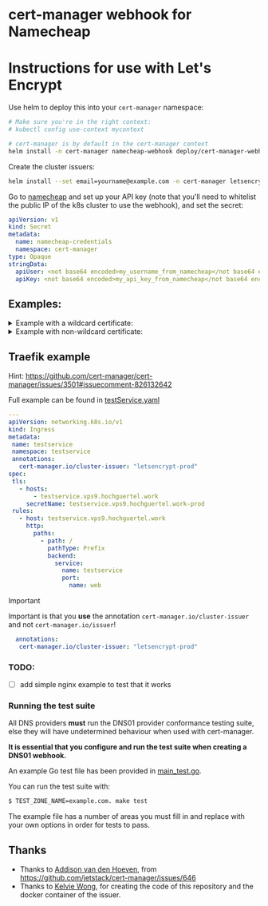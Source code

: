 # cert-manager webhook for Namecheap

# Instructions for use with Let's Encrypt

Use helm to deploy this into your `cert-manager` namespace:

``` sh
# Make sure you're in the right context:
# kubectl config use-context mycontext

# cert-manager is by default in the cert-manager context
helm install -n cert-manager namecheap-webhook deploy/cert-manager-webhook-namecheap/
```

Create the cluster issuers:

``` sh
helm install --set email=yourname@example.com -n cert-manager letsencrypt-namecheap-issuer deploy/letsencrypt-namecheap-issuer/
```

Go to [namecheap](https://www.namecheap.com/myaccount/login/) and set up your API key (note that you'll need to whitelist the public IP of the k8s cluster to use the webhook), and set the secret:

``` yaml
apiVersion: v1
kind: Secret
metadata:
  name: namecheap-credentials
  namespace: cert-manager
type: Opaque
stringData:
  apiUser: <not base64 encoded>my_username_from_namecheap</not base64 encoded>
  apiKey: <not base64 encoded>my_api_key_from_namecheap</not base64 encoded>
```

## Examples: 

<details>

<summary>Example with a wildcard certificate:</summary>

Now you can create a certificate in _staging_ for testing:

``` yaml
apiVersion: cert-manager.io/v1
kind: Certificate
metadata:
  name: wildcard-cert-stage
  namespace: default
spec:
  secretName: wildcard-cert-stage
  commonName: "*.<domain>"
  issuerRef:
    kind: ClusterIssuer
    name: letsencrypt-stage
  dnsNames:
  - "*.<domain>"
```

And now validate that it worked:

``` sh
kubectl get certificates -n default
kubectl describe certificate wildcard-cert-stage
```

And finally, create your _production_ cert, and it'll be ready to use in the `wildcard-cert-prod` secret.

``` yaml
apiVersion: cert-manager.io/v1
kind: Certificate
metadata:
  name: wildcard-cert-prod
  namespace: default
spec:
  secretName: wildcard-cert-prod
  commonName: "*.<domain>"
  issuerRef:
    kind: ClusterIssuer
    name: letsencrypt-prod
  dnsNames:
  - "*.<domain>"
```

And now validate that it worked:

``` sh
kubectl get certificates -n default
kubectl describe certificate service-cert-prod
```

</details>

<details>

<summary>Example with non-wildcard certificate:</summary>


Now you can create a certificate in _staging_ for testing:

``` yaml
apiVersion: cert-manager.io/v1
kind: Certificate
metadata:
  name: service-cert-stage
  namespace: default
spec:
  secretName: service-cert-stage
  commonName: "service.<domain>"
  issuerRef:
    kind: ClusterIssuer
    name: letsencrypt-stage
  dnsNames:
  - "service.<domain>"
```

And now validate that it worked:

``` sh
kubectl get certificates -n default
kubectl describe certificate service-cert-stage
```

And finally, create your _production_ cert, and it'll be ready to use in the `wildcard-cert-prod` secret.

``` yaml
apiVersion: cert-manager.io/v1
kind: Certificate
metadata:
  name: service-cert-prod
  namespace: default
spec:
  secretName: service-cert-prod
  commonName: "service.<domain>"
  issuerRef:
    kind: ClusterIssuer
    name: letsencrypt-prod
  dnsNames:
  - "service.<domain>"
```

And now validate that it worked:

``` sh
kubectl get certificates -n default
kubectl describe certificate service-cert-prod
```
  
</details>

## Traefik example

Hint: https://github.com/cert-manager/cert-manager/issues/3501#issuecomment-826132642

Full example can be found in [testService.yaml](testService.yaml)

```yaml
---
apiVersion: networking.k8s.io/v1
kind: Ingress
metadata:
 name: testservice
 namespace: testservice
 annotations:
   cert-manager.io/cluster-issuer: "letsencrypt-prod"
spec:
 tls:
   - hosts:
       - testservice.vps9.hochguertel.work
     secretName: testservice.vps9.hochguertel.work-prod
 rules:
   - host: testservice.vps9.hochguertel.work
     http:
       paths:
         - path: /
           pathType: Prefix
           backend:
             service:
               name: testservice
               port:
                 name: web
```

> [!IMPORTANT]
> Important is that you **use** the annotation `cert-manager.io/cluster-issuer` and not `cert-manager.io/issuer`!


```yaml
  annotations:
   cert-manager.io/cluster-issuer: "letsencrypt-prod"
```

### TODO:

- [ ] add simple nginx example to test that it works

### Running the test suite

All DNS providers **must** run the DNS01 provider conformance testing suite,
else they will have undetermined behaviour when used with cert-manager.

**It is essential that you configure and run the test suite when creating a
DNS01 webhook.**

An example Go test file has been provided in [main_test.go](https://github.com/jetstack/cert-manager-webhook-example/blob/master/main_test.go).

You can run the test suite with:

```bash
$ TEST_ZONE_NAME=example.com. make test
```

The example file has a number of areas you must fill in and replace with your
own options in order for tests to pass.

## Thanks

- Thanks to [Addison van den Hoeven](https://github.com/Addyvan), from https://github.com/jetstack/cert-manager/issues/646
- Thanks to [Kelvie Wong](https://github.com/kelvie/cert-manager-webhook-namecheap), for creating the code of this repository and the docker container of the issuer.
